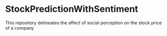 # StockPredictionWithSentiment
This repository delineates the affect of social perception on the stock price of a company
